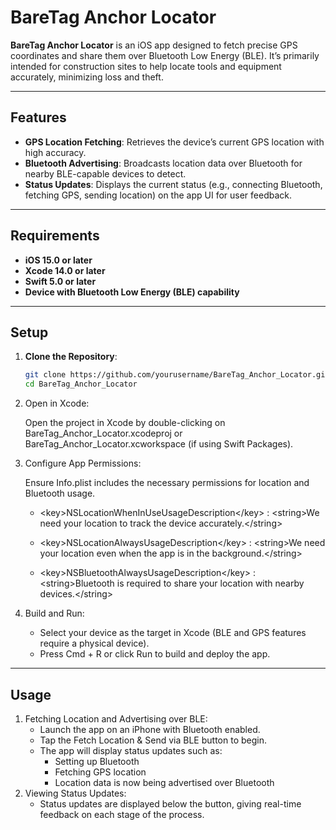 # BareTag Anchor Locator

**BareTag Anchor Locator** is an iOS app designed to fetch precise GPS coordinates and share them over Bluetooth Low Energy (BLE). It’s primarily intended for construction sites to help locate tools and equipment accurately, minimizing loss and theft.

---

## Features

- **GPS Location Fetching**: Retrieves the device’s current GPS location with high accuracy.
- **Bluetooth Advertising**: Broadcasts location data over Bluetooth for nearby BLE-capable devices to detect.
- **Status Updates**: Displays the current status (e.g., connecting Bluetooth, fetching GPS, sending location) on the app UI for user feedback.

---

## Requirements

- **iOS 15.0 or later**
- **Xcode 14.0 or later**
- **Swift 5.0 or later**
- **Device with Bluetooth Low Energy (BLE) capability**

---

## Setup

1. **Clone the Repository**:
   ```bash
   git clone https://github.com/yourusername/BareTag_Anchor_Locator.git
   cd BareTag_Anchor_Locator

2. Open in Xcode: 

   Open the project in Xcode by double-clicking on BareTag_Anchor_Locator.xcodeproj or BareTag_Anchor_Locator.xcworkspace (if using Swift Packages).
   
3. Configure App Permissions:
   
   Ensure Info.plist includes the necessary permissions for location and Bluetooth usage.

   - \<key>NSLocationWhenInUseUsageDescription\</key> : \<string>We need your location to track the device accurately.\</string>

   - \<key>NSLocationAlwaysUsageDescription\</key> : \<string>We need your location even when the app is in the background.\</string>

   - \<key>NSBluetoothAlwaysUsageDescription\</key> : \<string>Bluetooth is required to share your location with nearby devices.\</string>
   
4. Build and Run:
   - Select your device as the target in Xcode (BLE and GPS features require a physical device).
   - Press Cmd + R or click Run to build and deploy the app.

---

## Usage

1. Fetching Location and Advertising over BLE:
   - Launch the app on an iPhone with Bluetooth enabled.
   - Tap the Fetch Location & Send via BLE button to begin.
   - The app will display status updates such as:
	   - Setting up Bluetooth
	   - Fetching GPS location
	   - Location data is now being advertised over Bluetooth
2. Viewing Status Updates:
   - Status updates are displayed below the button, giving real-time feedback on each stage of the process.
